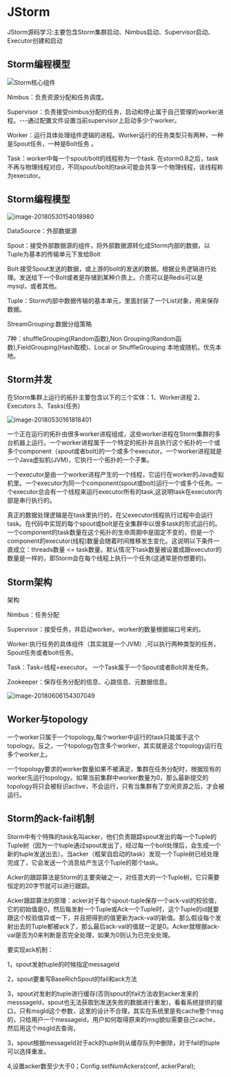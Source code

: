 # JStorm
JStorm源码学习:主要包含Storm集群启动、Nimbus启动、Supervisor启动、Executor创建和启动
## Storm编程模型
![Storm核心组件](image/Storm核心组件.png) 

Nimbus：负责资源分配和任务调度。 

Supervisor：负责接受nimbus分配的任务，启动和停止属于自己管理的worker进程。---通过配置文件设置当前supervisor上启动多少个worker。 

Worker：运行具体处理组件逻辑的进程。Worker运行的任务类型只有两种，一种是Spout任务，一种是Bolt任务 。

Task：worker中每一个spout/bolt的线程称为一个task. 在storm0.8之后，task不再与物理线程对应，不同spout/bolt的task可能会共享一个物理线程，该线程称为executor。 

## Storm编程模型
![image-20180530154018980](image/Storm编程模型.png)

DataSource：外部数据源

Spout：接受外部数据源的组件，将外部数据源转化成Storm内部的数据，以Tuple为基本的传输单元下发给Bolt

Bolt:接受Spout发送的数据，或上游的bolt的发送的数据。根据业务逻辑进行处理。发送给下一个Bolt或者是存储到某种介质上。介质可以是Redis可以是mysql，或者其他。

Tuple：Storm内部中数据传输的基本单元，里面封装了一个List对象，用来保存数据。

StreamGrouping:数据分组策略

7种：shuffleGrouping(Random函数),Non Grouping(Random函数),FieldGrouping(Hash取模)、Local or ShuffleGrouping 本地或随机，优先本地。	

## Storm并发
在Storm集群上运行的拓扑主要包含以下的三个实体：1、Worker进程 2、Executors 3、Tasks(任务)

![image-20180530161818401](image/Storm并发.png)

一个正在运行的拓扑由很多worker进程组成，这些worker进程在Storm集群的多台机器上运行。一个worker进程属于一个特定的拓扑并且执行这个拓扑的一个或多个component（spout或者bolt)的一个或多个executor。一个worker进程就是一个Java虚拟机(JVM)，它执行一个拓扑的一个子集。

一个executor是由一个worker进程产生的一个线程，它运行在worker的Java虚拟机里。一个executor为同一个component(spout或bolt)运行一个或多个任务。一个executor总会有一个线程来运行executor所有的task,这说明task在executor内部是串行执行的。

真正的数据处理逻辑是在task里执行的，在父executor线程执行过程中会运行task。在代码中实现的每个spout或bolt是在全集群中以很多task的形式运行的。一个component的task数量在这个拓扑的生命周期中是固定不变的，但是一个component的executor(线程)数量会随着时间推移发生变化。这说明以下条件一直成立：threads数量 <= task数量。默认情况下task数量被设置成跟executor的数量是一样的，即Storm会在每个线程上执行一个任务(这通常是你想要的)。

## Storm架构
架构

Nimbus：任务分配

Supervisor：接受任务，并启动worker。worker的数量根据端口号来的。

Worker:执行任务的具体组件（其实就是一个JVM）,可以执行两种类型的任务，Spout任务或者bolt任务。

Task：Task=线程=executor。 一个Task属于一个Spout或者Bolt并发任务。

Zookeeper：保存任务分配的信息、心跳信息、元数据信息。

![image-20180606154307049](image/Storm架构.png)
## Worker与topology

一个worker只属于一个topology,每个worker中运行的task只能属于这个topology。反之，一个topology包含多个worker，其实就是这个topology运行在多个worker上。

一个topology要求的worker数量如果不被满足，集群在任务分配时，根据现有的worker先运行topology。如果当前集群中worker数量为0，那么最新提交的topology将只会被标识active，不会运行，只有当集群有了空闲资源之后，才会被运行。

## Storm的ack-fail机制

Storm中有个特殊的task名叫acker，他们负责跟踪spout发出的每一个Tuple的Tuple树（因为一个tuple通过spout发出了，经过每一个bolt处理后，会生成一个新的tuple发送出去）。当acker（框架自启动的task）发现一个Tuple树已经处理完成了，它会发送一个消息给产生这个Tuple的那个task。

Acker的跟踪算法是Storm的主要突破之一，对任意大的一个Tuple树，它只需要恒定的20字节就可以进行跟踪。

Acker跟踪算法的原理：acker对于每个spout-tuple保存一个ack-val的校验值，它的初始值是0，然后每发射一个Tuple或Ack一个Tuple时，这个Tuple的id就要跟这个校验值异或一下，并且把得到的值更新为ack-val的新值。那么假设每个发射出去的Tuple都被ack了，那么最后ack-val的值就一定是0。Acker就根据ack-val是否为0来判断是否完全处理，如果为0则认为已完全处理。

要实现ack机制：

1，spout发射tuple的时候指定messageId

2，spout要重写BaseRichSpout的fail和ack方法

3，spout对发射的tuple进行缓存(否则spout的fail方法收到acker发来的messsageId，spout也无法获取到发送失败的数据进行重发)，看看系统提供的接口，只有msgId这个参数，这里的设计不合理，其实在系统里是有cache整个msg的，只给用户一个messageid，用户如何取得原来的msg貌似需要自己cache，然后用这个msgId去查询，

3，spout根据messageId对于ack的tuple则从缓存队列中删除，对于fail的tuple可以选择重发。

4,设置acker数至少大于0；Config.setNumAckers(conf, ackerParal);
